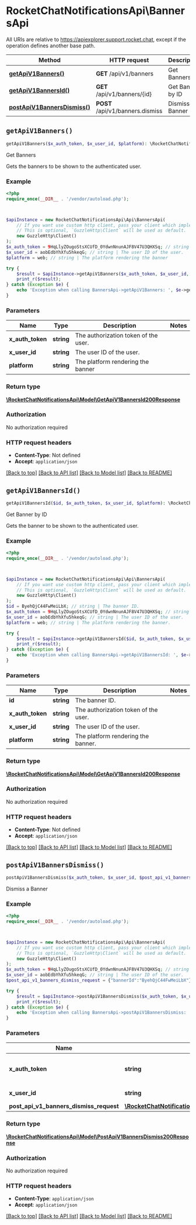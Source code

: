 # RocketChatNotificationsApi\BannersApi

All URIs are relative to https://apiexplorer.support.rocket.chat, except if the operation defines another base path.

| Method | HTTP request | Description |
| ------------- | ------------- | ------------- |
| [**getApiV1Banners()**](BannersApi.md#getApiV1Banners) | **GET** /api/v1/banners | Get Banners |
| [**getApiV1BannersId()**](BannersApi.md#getApiV1BannersId) | **GET** /api/v1/banners/{id} | Get Banner by ID |
| [**postApiV1BannersDismiss()**](BannersApi.md#postApiV1BannersDismiss) | **POST** /api/v1/banners.dismiss | Dismiss a Banner |


## `getApiV1Banners()`

```php
getApiV1Banners($x_auth_token, $x_user_id, $platform): \RocketChatNotificationsApi\Model\GetApiV1BannersId200Response
```

Get Banners

Gets the banners to be shown to the authenticated user.

### Example

```php
<?php
require_once(__DIR__ . '/vendor/autoload.php');



$apiInstance = new RocketChatNotificationsApi\Api\BannersApi(
    // If you want use custom http client, pass your client which implements `GuzzleHttp\ClientInterface`.
    // This is optional, `GuzzleHttp\Client` will be used as default.
    new GuzzleHttp\Client()
);
$x_auth_token = 9HqLlyZOugoStsXCUfD_0YdwnNnunAJF8V47U3QHXSq; // string | The authorization token of the user.
$x_user_id = aobEdbYhXfu5hkeqG; // string | The user ID of the user.
$platform = web; // string | The platform rendering the banner

try {
    $result = $apiInstance->getApiV1Banners($x_auth_token, $x_user_id, $platform);
    print_r($result);
} catch (Exception $e) {
    echo 'Exception when calling BannersApi->getApiV1Banners: ', $e->getMessage(), PHP_EOL;
}
```

### Parameters

| Name | Type | Description  | Notes |
| ------------- | ------------- | ------------- | ------------- |
| **x_auth_token** | **string**| The authorization token of the user. | |
| **x_user_id** | **string**| The user ID of the user. | |
| **platform** | **string**| The platform rendering the banner | |

### Return type

[**\RocketChatNotificationsApi\Model\GetApiV1BannersId200Response**](../Model/GetApiV1BannersId200Response.md)

### Authorization

No authorization required

### HTTP request headers

- **Content-Type**: Not defined
- **Accept**: `application/json`

[[Back to top]](#) [[Back to API list]](../../README.md#endpoints)
[[Back to Model list]](../../README.md#models)
[[Back to README]](../../README.md)

## `getApiV1BannersId()`

```php
getApiV1BannersId($id, $x_auth_token, $x_user_id, $platform): \RocketChatNotificationsApi\Model\GetApiV1BannersId200Response
```

Get Banner by ID

Gets the banner to be shown to the authenticated user.

### Example

```php
<?php
require_once(__DIR__ . '/vendor/autoload.php');



$apiInstance = new RocketChatNotificationsApi\Api\BannersApi(
    // If you want use custom http client, pass your client which implements `GuzzleHttp\ClientInterface`.
    // This is optional, `GuzzleHttp\Client` will be used as default.
    new GuzzleHttp\Client()
);
$id = ByehQjC44FwMeiLbX; // string | The banner ID.
$x_auth_token = 9HqLlyZOugoStsXCUfD_0YdwnNnunAJF8V47U3QHXSq; // string | The authorization token of the user.
$x_user_id = aobEdbYhXfu5hkeqG; // string | The user ID of the user.
$platform = web; // string | The platform rendering the banner.

try {
    $result = $apiInstance->getApiV1BannersId($id, $x_auth_token, $x_user_id, $platform);
    print_r($result);
} catch (Exception $e) {
    echo 'Exception when calling BannersApi->getApiV1BannersId: ', $e->getMessage(), PHP_EOL;
}
```

### Parameters

| Name | Type | Description  | Notes |
| ------------- | ------------- | ------------- | ------------- |
| **id** | **string**| The banner ID. | |
| **x_auth_token** | **string**| The authorization token of the user. | |
| **x_user_id** | **string**| The user ID of the user. | |
| **platform** | **string**| The platform rendering the banner. | |

### Return type

[**\RocketChatNotificationsApi\Model\GetApiV1BannersId200Response**](../Model/GetApiV1BannersId200Response.md)

### Authorization

No authorization required

### HTTP request headers

- **Content-Type**: Not defined
- **Accept**: `application/json`

[[Back to top]](#) [[Back to API list]](../../README.md#endpoints)
[[Back to Model list]](../../README.md#models)
[[Back to README]](../../README.md)

## `postApiV1BannersDismiss()`

```php
postApiV1BannersDismiss($x_auth_token, $x_user_id, $post_api_v1_banners_dismiss_request): \RocketChatNotificationsApi\Model\PostApiV1BannersDismiss200Response
```

Dismiss a Banner

### Example

```php
<?php
require_once(__DIR__ . '/vendor/autoload.php');



$apiInstance = new RocketChatNotificationsApi\Api\BannersApi(
    // If you want use custom http client, pass your client which implements `GuzzleHttp\ClientInterface`.
    // This is optional, `GuzzleHttp\Client` will be used as default.
    new GuzzleHttp\Client()
);
$x_auth_token = 9HqLlyZOugoStsXCUfD_0YdwnNnunAJF8V47U3QHXSq; // string | The authorization token of the user.
$x_user_id = aobEdbYhXfu5hkeqG; // string | The user ID of the user.
$post_api_v1_banners_dismiss_request = {"bannerId":"ByehQjC44FwMeiLbX"}; // \RocketChatNotificationsApi\Model\PostApiV1BannersDismissRequest

try {
    $result = $apiInstance->postApiV1BannersDismiss($x_auth_token, $x_user_id, $post_api_v1_banners_dismiss_request);
    print_r($result);
} catch (Exception $e) {
    echo 'Exception when calling BannersApi->postApiV1BannersDismiss: ', $e->getMessage(), PHP_EOL;
}
```

### Parameters

| Name | Type | Description  | Notes |
| ------------- | ------------- | ------------- | ------------- |
| **x_auth_token** | **string**| The authorization token of the user. | |
| **x_user_id** | **string**| The user ID of the user. | |
| **post_api_v1_banners_dismiss_request** | [**\RocketChatNotificationsApi\Model\PostApiV1BannersDismissRequest**](../Model/PostApiV1BannersDismissRequest.md)|  | [optional] |

### Return type

[**\RocketChatNotificationsApi\Model\PostApiV1BannersDismiss200Response**](../Model/PostApiV1BannersDismiss200Response.md)

### Authorization

No authorization required

### HTTP request headers

- **Content-Type**: `application/json`
- **Accept**: `application/json`

[[Back to top]](#) [[Back to API list]](../../README.md#endpoints)
[[Back to Model list]](../../README.md#models)
[[Back to README]](../../README.md)
